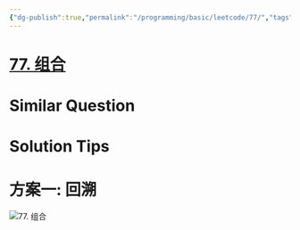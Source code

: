 ```yaml
---
{"dg-publish":true,"permalink":"/programming/basic/leetcode/77/","tags":["leetcode/backtracking/combination","leetcode/sub/sequence"]}
---
```



# [77. 组合](https://leetcode.cn/problems/combinations/)

# Similar Question

# Solution Tips

# 方案一: 回溯

![77. 组合](../algorithm/backtracking.md#77.%20组合)

